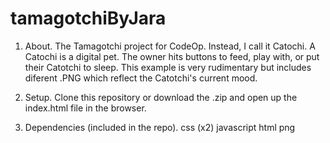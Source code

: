 # tamagotchiByJara

1. About.
   The Tamagotchi project for CodeOp. Instead, I call it Catochi.
   A Catochi is a digital pet. The owner hits buttons to feed, play with, or put their Catotchi to sleep. 
   This example is very rudimentary but includes diferent .PNG which reflect the Catotchi's current mood.

2. Setup.
   Clone this repository or download the .zip and open up the index.html file in the browser.

3. Dependencies (included in the repo).
   css (x2)
   javascript
   html
   png
